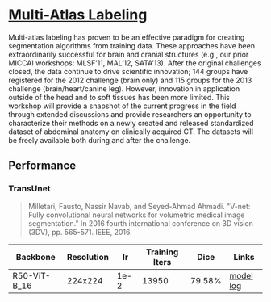 # [Multi-Atlas Labeling](https://www.synapse.org/#!Synapse:syn3193805/wiki/89480/)
Multi-atlas labeling has proven to be an effective paradigm for creating segmentation algorithms from training data. These approaches have been extraordinarily successful for brain and cranial structures (e.g., our prior MICCAI workshops: MLSF’11, MAL’12, SATA’13). After the original challenges closed, the data continue to drive scientific innovation; 144 groups have registered for the 2012 challenge (brain only) and 115 groups for the 2013 challenge (brain/heart/canine leg). However, innovation in application outside of the head and to soft tissues has been more limited. This workshop will provide a snapshot of the current progress in the field through extended discussions and provide researchers an opportunity to characterize their methods on a newly created and released standardized dataset of abdominal anatomy on clinically acquired CT. The datasets will be freely available both during and after the challenge.
## Performance

### TransUnet
> Milletari, Fausto, Nassir Navab, and Seyed-Ahmad Ahmadi. "V-net: Fully convolutional neural networks for volumetric medical image segmentation." In 2016 fourth international conference on 3D vision (3DV), pp. 565-571. IEEE, 2016.

| Backbone | Resolution | lr | Training Iters | Dice   | Links             |
| --- | --- | --- | --- |--------|-------------------|
| R50-ViT-B_16 | 224x224 | 1e-2 | 13950 | 79.58% | [model]() [log]() |
